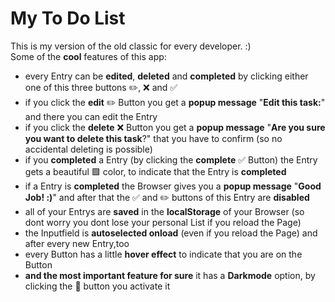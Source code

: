 # My To Do List
 This is my version of the old classic for every developer. :) <br>
 Some of the **cool** features of this app:
 - every Entry can be **edited**, **deleted** and **completed** by clicking either one of this three buttons ✏️, ❌ and ✅
 - if you click the **edit** ✏️ Button you get a **popup message** "**Edit this task:**" and there you can edit the Entry
 - if you click the **delete** ❌ Button you get a **popup message** "**Are you sure you want to delete this task**?" that you have to confirm (so no accidental deleting is possible)
 - if you **completed** a Entry (by clicking the **complete** ✅ Button) the Entry gets a beautiful 🟩 color, to indicate that the Entry is **completed**
 - if a Entry is **completed** the Browser gives you a **popup message** "**Good Job! :)**" and after that the ✅ and ✏️ buttons of this Entry are **disabled**
  - all of your Entrys are **saved** in the **localStorage** of your Browser (so dont worry you dont lose your personal List if you reload the Page)
 - the Inputfield is **autoselected onload** (even if you reload the Page) and after every new Entry,too
 - every Button has a little **hover effect** to indicate that you are on the Button
 - **and the most important feature for sure** it has a **Darkmode** option, by clicking the 🌚 button you activate it
